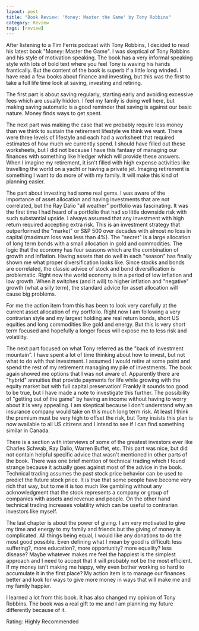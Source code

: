 ```yaml
---
layout: post
title: "Book Review: 'Money: Master the Game' by Tony Robbins"
category: Review
tags: [review]
---
```


After listening to a Tim Ferris podcast with Tony Robbins, I decided
to read his latest book "Money: Master the Game". I was skeptical of
Tony Robbins and his style of motivation speaking. The book has a very
informal speaking style with lots of bold text where you feel Tony is
waving his hands frantically. But the content of the book is superb if
a little long winded. I have read a few books about finance and
investing, but this was the first to take a full life time look at
saving, investing and retiring.

The first part is about saving regularly, starting early and avoiding
excessive fees which are usually hidden. I feel my family is doing
well here, but making saving automatic is a good reminder that saving
is against our basic nature. Money finds ways to get spent.

The next part was making the case that we probably require less money
than we think to sustain the retirement lifestyle we think we
want. There were three levels of lifestyle and each had a worksheet
that required estimates of how much we currently spend. I should have
filled out these worksheets, but I did not because I have this fantasy
of managing our finances with something like hledger which will
provide these answers. When I imagine my retirement, it isn't filled
with high expense activities like travelling the world on a yacht or
having a private jet. Imaging retirement is something I want to do
more of with my family. It will make this kind of planning easier.

The part about investing had some real gems. I was aware of the
importance of asset allocation and having investments that are not
correlated, but the Ray Dalio "all weather" portfolio was
fascinating. It was the first time I had heard of a portfolio that had
so little downside risk with such substantial upside. I always assumed
that any investment with high return required accepting extra
risk. This is an investment strategy that outperformed the "market" or
S&P 500 over decades with almost no loss in capital (maximum loss was
less than 4%). The "secret" is a large allocation of long term bonds
with a small allocation in gold and commodities. The logic that the
economy has four seasons which are the combination of growth and
inflation. Having assets that do well in each "season" has finally
shown me what proper diversification looks like. Since stocks and
bonds are correlated, the classic advice of stock and bond
diversification is problematic. Right now the world economy is in a
period of low inflation and low growth. When it switches (and it will)
to higher inflation and "negative" growth (what a silly term), the
standard advice for asset allocation will cause big problems.

For me the action item from this has been to look very carefully at
the current asset allocation of my portfolio. Right now I am following
a very contrarian style and my largest holding are real return bonds,
short US equities and long commodities like gold and energy. But this
is very short term focused and hopefully a longer focus will expose me
to less risk and volatility.

The next part focused on what Tony referred as the "back of investment
mountain". I have spent a lot of time thinking about how to invest,
but not what to do with that investment. I assumed I would retire at
some point and spend the rest of my retirement managing my pile of
investments. The book again showed me options that I was not aware
of. Apparently there are "hybrid" annuities that provide payments for
life while growing with the equity market but with full capital
preservation! Frankly it sounds too good to be true, but I have made a
note to investigate this further. The possibility of "getting out of
the game" by having an income without having to worry about it is very
appealing. I am skeptical because I don't understand why an insurance
company would take on this much long term risk. At least I think the
premium must be very high to offset the risk, but Tony insists this
plan is now available to all US citizens and I intend to see if I can
find something similar in Canada.

There is a section with interviews of some of the greatest investors
ever like Charles Schwab, Ray Dalio, Warren Buffet, etc. This part was
nice, but did not contain helpful specific advice that wasn't
mentioned in other parts of the book. There was one brief mention of
technical trading which I found strange because it actually goes
against most of the advice in the book. Technical trading assumes the
past stock price behavior can be used to predict the future stock
price. It is true that some people have become very rich that way, but
to me it is too much like gambling without any acknowledgment that the
stock represents a company or group of companies with assets and
revenue and people. On the other hand technical trading increases
volatility which can be useful to contrarian investors like myself.

The last chapter is about the power of giving. I am very motivated to
give my time and energy to my family and friends but the giving of
money is complicated. All things being equal, I would like any
donations to do the most good possible. Even defining what I mean by
good is difficult: less suffering?, more education?, more opportunity?
more equality? less disease? Maybe whatever makes me feel the happiest
is the simplest approach and I need to accept that it will probably
not be the most efficient. If my money isn't making me happy, why even
bother working so hard to accumulate it in the first place? My action
item is to manage our finances better and look for ways to give more
money in ways that will make me and my family happier.

I learned a lot from this book. It has also changed my opinion of Tony
Robbins. The book was a real gift to me and I am planning my future
differently because of it.

Rating: Highly Recommended
